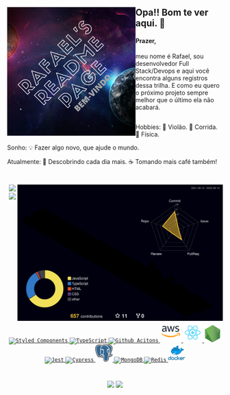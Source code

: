 ##
<img align="left" width=300 src="./assets/github-profile.png" />

## Opa!! Bom te ver aqui. :balloon:
<h4>Prazer,</h4>
meu nome é Rafael, sou desenvolvedor Full Stack/Devops e aqui você encontra alguns registros dessa trilha.
E como eu quero o próximo projeto sempre melhor que o último ela não acabará.

##
Hobbies: :guitar: Violão. :runner: Corrida. :microscope: Física.

Sonho: :bulb: Fazer algo novo, que ajude o mundo.

Atualmente: :telescope: Descobrindo cada dia mais. :coffee: Tomando mais café também!</p>
<h1></h1>
<div align='center'>
<img width='480' align='right' src="profile-3d-contrib/profile-night-rainbow.svg"/>
<img height="auto" width="330" src="https://github-readme-stats.vercel.app/api?username=rafaelfernandev&show_icons=true&theme=dracula&include_all_commits=true&count_private=true"/>
<img height="auto" width="330" src="https://github-readme-stats.vercel.app/api/top-langs/?username=rafaelfernandev&layout=compact&langs_count=16&theme=dracula"/>
</div>
<h1></h1>
<div align='center'>
<a href="https://styled-components.com/">
<code><img alt="Styled Components" title="Styled Components" height="40" src="https://avatars.githubusercontent.com/u/20658825?s=200&v=4"></code>
</a>
<a href="https://www.typescriptlang.org/">
<code><img alt="TypeScript" title="TypeScript" height="40" src="https://user-images.githubusercontent.com/38081852/87239831-f8f7b100-c3e9-11ea-92df-5d7c8c4458d2.png"></code>
</a>
<a href="https://docs.github.com/pt/actions">
<code><img alt="Github Acitons" title="Github Actions" height="50" src="https://avatars.githubusercontent.com/u/65916846?v=4?s=100"></code>
</a>
<a href="https://aws.amazon.com/pt/?nc2=h_lg">
<code><img alt="AWS" title="AWS" height="50" src="https://github.com/github/explore/blob/main/topics/aws/aws.png"></code>
</a>
<a href="https://pt-br.reactjs.org/">
<code><img alt="React / React Native" title="React / React Native" height="45" src="https://raw.githubusercontent.com/github/explore/80688e429a7d4ef2fca1e82350fe8e3517d3494d/topics/react/react.png"></code>
</a>
<a href="https://nodejs.org/en/">
<code><img alt="NodeJS" title="NodeJS" height="40" src="https://raw.githubusercontent.com/github/explore/80688e429a7d4ef2fca1e82350fe8e3517d3494d/topics/nodejs/nodejs.png"></code>
</a>
<a href="https://jestjs.io/pt-BR/">
<code><img alt="Jest" title="Jest" height="40" src="https://camo.githubusercontent.com/62089edec0ee40bb26b3bf5f973b14d7f8e4b4e942f115cde5b9a5f9c0ca3382/687474703a2f2f7365656b6c6f676f2e636f6d2f696d616765732f4a2f6a6573742d6c6f676f2d463939303145424246372d7365656b6c6f676f2e636f6d2e706e67"></code>
</a>
<a href="https://www.cypress.io/">
<code><img alt="Cypress" title="Cypress" height="40" src="https://iconape.com/wp-content/files/gj/370774/svg/370774.svg"></code>
</a>
<a href="https://www.postgresql.org/">
<code><img alt="Postgres" title="Postgres" height="40" src="https://github.com/github/explore/blob/main/topics/postgresql/postgresql.png"></code>
</a>
<a href="https://www.mongodb.com/pt-br">
<code><img alt="MongoDB" title="MongoDB" height="40" src="https://cdn.icon-icons.com/icons2/2415/PNG/512/mongodb_original_logo_icon_146424.png"></code>
</a>
<a href="https://redis.io/">
<code><img alt="Redis" title="Redis" height="40" src="https://cdn4.iconfinder.com/data/icons/redis-2/1451/Untitled-2-512.png"></code>
</a>
<a href="https://www.docker.com/">
<code><img alt="Redis" title="Redis" height="40" src="https://github.com/github/explore/blob/main/topics/docker/docker.png"></code>
</a>
  </div>
  <h1></h1>
  <div align='center'>
  <a href="https://www.linkedin.com/in/rafaelfernandev/" target="_blank"><img src="https://img.shields.io/badge/-LinkedIn-%230077B5?style=for-the-badge&logo=linkedin&logoColor=white" target="_blank"></a>
   <a href="mailto:rafaelfernandev@outlook.com" target="_blank"><img src="https://img.shields.io/badge/Microsoft_Outlook-0078D4?style=for-the-badge&logo=microsoft-outlook&logoColor=white" target="_blank"></a>
  </div>
